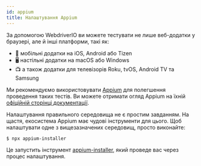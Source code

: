 ```yaml
---
id: appium
title: Налаштування Appium
---
```


За допомогою WebdriverIO ви можете тестувати не лише веб-додатки у браузері, але й інші платформи, такі як:

- 📱 мобільні додатки на iOS, Android або Tizen
- 🖥️ настільні додатки на macOS або Windows
- 📺 а також додатки для телевізорів Roku, tvOS, Android TV та Samsung

Ми рекомендуємо використовувати [Appium](https://appium.io/) для полегшення проведення таких тестів. Ви можете отримати огляд Appium на їхній [офіційній сторінці документації](https://appium.io/docs/en/latest/intro/).

Налаштування правильного середовища не є простим завданням. На щастя, екосистема Appium має чудові інструменти для цього. Щоб налаштувати одне з вищезазначених середовищ, просто виконайте:

```sh
$ npx appium-installer
```

Це запустить інструмент [appium-installer](https://github.com/AppiumTestDistribution/appium-installer), який проведе вас через процес налаштування.